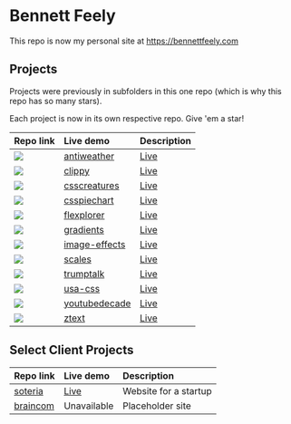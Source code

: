 # Bennett Feely

This repo is now my personal site at https://bennettfeely.com

## Projects

Projects were previously in subfolders in this one repo (which is why this repo has so many stars).

Each project is now in its own respective repo. Give 'em a star!

| Repo link                                                      | Live demo                                                       | Description                                    |
| :------------------------------------------------------------- | :-------------------------------------------------------------- | :--------------------------------------------- |
| ![](https://bennettfeely.com/_img/screenshots/antiweather.png) | [antiweather](https://github.com/bennettfeely/antiweather)      | [Live](https://bennettfeely.com/antiweather)   | See the weather at the opposite point on Earth |
| ![](https://bennettfeely.com/_img/screenshots/clippy.png)      | [clippy](https://github.com/bennettfeely/clippy)                | [Live](https://bennettfeely.com/clippy)        | Shape up your website with CSS clip-paths |
| ![](https://bennettfeely.com/_img/screenshots/antiweather.png) | [csscreatures](https://github.com/bennettfeely/csscreatures)    | [Live](https://bennettfeely.com/csscreatures)  | Make a creature by tweeting to @csscreatures |
| ![](https://bennettfeely.com/_img/screenshots/antiweather.png) | [csspiechart](https://github.com/bennettfeely/csspiechart)      | [Live](https://bennettfeely.com/csspiechart)   | Generate a pie chart with CSS conic gradients |
| ![](https://bennettfeely.com/_img/screenshots/antiweather.png) | [flexplorer](https://github.com/bennettfeely/flexplorer)        | [Live](https://bennettfeely.com/flexplorer)    | CSS flexible box model explorer |
| ![](https://bennettfeely.com/_img/screenshots/antiweather.png) | [gradients](https://github.com/bennettfeely/gradients)          | [Live](https://bennettfeely.com/gradients)     | CSS gradients with background-blend-mode |
| ![](https://bennettfeely.com/_img/screenshots/antiweather.png) | [image-effects](https://github.com/bennettfeely/image-effects)  | [Live](https://bennettfeely.com/image-effects) | Complex image effects with CSS |
| ![](https://bennettfeely.com/_img/screenshots/antiweather.png) | [scales](https://github.com/bennettfeely/scales)                | [Live](https://bennettfeely.com/scales)        | Color scales reproduced as CSS gradients |
| ![](https://bennettfeely.com/_img/screenshots/antiweather.png) | [trumptalk](https://github.com/bennettfeely/trumptalk)          | [Live](https://bennettfeely.com/trumptalk)     | Generate a President Trump Inaugural Address |
| ![](https://bennettfeely.com/_img/screenshots/antiweather.png) | [usa-css](https://github.com/bennettfeely/usa-css)              | [Live](https://bennettfeely.com/usacss)        | The most American CSS stylesheet |
| ![](https://bennettfeely.com/_img/screenshots/antiweather.png) | [ youtubedecade](https://github.com/bennettfeely/youtubedecade) | [Live](https://bennettfeely.com/youtubedecade) | Most-viewed videos posted exactly 10 years ago. |
| ![](https://bennettfeely.com/_img/screenshots/antiweather.png) | [ztext](https://github.com/bennettfeely/ztext)                  | [Live](https://bennettfeely.com/ztext)         | Easy to implement, 3D typography for the web. |

## Select Client Projects

| Repo link                                            | Live demo                                 | Description           |
| :--------------------------------------------------- | :---------------------------------------- | :-------------------- |
| [soteria](https://github.com/bennettfeely/soteria)   | [Live](https://soteriaradar.netlify.app/) | Website for a startup |
| [braincom](https://github.com/bennettfeely/braincom) | Unavailable                               | Placeholder site      |
